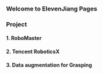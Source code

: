 ### Welcome to ElevenJiang Pages



### Project
#### 1. RoboMaster


#### 2. Tencent RoboticsX



#### 3. Data augmentation for Grasping
